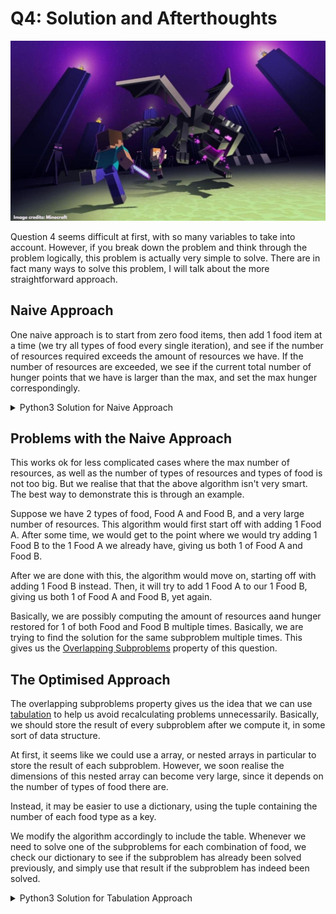 # Q4: Solution and Afterthoughts

![](../imgs/recess_week_challenge/enderdragon.jpg)

Question 4 seems difficult at first, with so many variables to take into account. However, if you break down the problem and think through the problem logically, this problem is actually very simple to solve. There are in fact many ways to solve this problem, I will talk about the more straightforward approach.

## Naive Approach

One naive approach is to start from zero food items, then add 1 food item at a time (we try all types of food every single iteration), and see if the number of resources required exceeds the amount of resources we have. If the number of resources are exceeded, we see if the current total number of hunger points that we have is larger than the max, and set the max hunger correspondingly.

<details>
<summary>Python3 Solution for Naive Approach</summary>

```python
# x: num types of resources
# y: num types of food
# ress: resources count
# hungers: amount of hunger for each food type
# crafting: crafting resources for each food type
x, y = [int(i) for i in input().split()]
crafting = [None] * y

ress = [int(i) for i in input().split()]
hungers = [int(i) for i in input().split()]
crafting = [[int(i) for i in input().split()] for j in range(y)]

# Key: Food combinations list, Value: Max hunger 
# Zero food restores zero hunger
initialFoods = [0] * y
initialRes = [0] * x

largest = 0 # To store the largeest hunger so far

def run(currentFoods, currentRes, currentHunger):
  global largest
  for foodType in range(y):
    # For each food type
    newFoods = currentFoods.copy()
    newFoods[foodType] += 1
    newRes = [currentRes[resId] + crafting[foodType][resId] for resId in range(x)]
    if any([newRes[resId] > ress[resId] for resId in range(x)]):
      # If adding this food type exceeds the number of resources we are given, ignore
      if currentHunger > largest:
        largest = currentHunger
      continue
    # Compute and save the hunger restored, using hunger from previous computation
    newHunger = currentHunger + hungers[foodType]
    # Continue trying to add food to get more hunger restored
    run(newFoods, newRes, newHunger)

run(initialFoods, initialRes, 0)
print(largest)
```

</details>

## Problems with the Naive Approach

This works ok for less complicated cases where the max number of resources, as well as the number of types of resources and types of food is not too big. But we realise that that the above algorithm isn't very smart. The best way to demonstrate this is through an example.

Suppose we have 2 types of food, Food A and Food B, and a very large number of resources. This algorithm would first start off with adding 1 Food A. After some time, we would get to the point where we would try adding 1 Food B to the 1 Food A we already have, giving us both 1 of Food A and Food B.

After we are done with this, the algorithm would move on, starting off with adding 1 Food B instead. Then, it will try to add 1 Food A to our 1 Food B, giving us both 1 of Food A and Food B, yet again.

Basically, we are possibly computing the amount of resources aand hunger restored for 1 of both Food and Food B multiple times. Basically, we are trying to find the solution for the same subproblem multiple times. This gives us the [Overlapping Subproblems](https://www.geeksforgeeks.org/overlapping-subproblems-property-in-dynamic-programming-dp-1/) property of this question.

## The Optimised Approach

The overlapping subproblems property gives us the idea that we can use [tabulation](https://www.geeksforgeeks.org/tabulation-vs-memoization/) to help us avoid recalculating problems unnecessarily. Basically, we should store the result of every subproblem after we compute it, in some sort of data structure.

At first, it seems like we could use a array, or nested arrays in particular to store the result of each subproblem. However, we soon realise the dimensions of this nested array can become very large, since it depends on the number of types of food there are.

Instead, it may be easier to use a dictionary, using the tuple containing the number of each food type as a key.

We modify the algorithm accordingly to include the table. Whenever we need to solve one of the subproblems for each combination of food, we check our dictionary to see if the subproblem has already been solved previously, and simply use that result if the subproblem has indeed been solved.

<details>
<summary>Python3 Solution for Tabulation Approach</summary>

```python
# x: num types of resources
# y: num types of food
# ress: resources count
# hungers: amount of hunger for each food type
# crafting: crafting resources for each food type
x, y = [int(i) for i in input().split()]
crafting = [None] * y

ress = [int(i) for i in input().split()]
hungers = [int(i) for i in input().split()]
crafting = [[int(i) for i in input().split()] for j in range(y)]

# Key: Food combinations list, Value: Max hunger 
# Dp: Stores hunger restored for each food combination
# Zero food restores zero hunger
dp = {}
initialFoods = [0] * y
initialRes = [0] * x
dp[tuple(initialFoods)] = 0

def run(currentFoods, currentRes, currentHunger):
  for foodType in range(y):
    # For each food type
    newFoods = currentFoods.copy()
    newFoods[foodType] += 1
    if (tuple(newFoods) in dp.keys()):
      # If the food combination has already been evaluated before, just return
      continue
    newRes = [currentRes[resId] + crafting[foodType][resId] for resId in range(x)]
    if any([newRes[resId] > ress[resId] for resId in range(x)]):
      # If adding this food type exceeds the number of resources we are given, ignore
      continue
    # Compute and save the hunger restored, using hunger from previous computation
    newHunger = currentHunger + hungers[foodType]
    dp[tuple(newFoods)] = newHunger
    # Continue trying to add food to get more hunger restored
    run(newFoods, newRes, newHunger)

run(initialFoods, initialRes, 0)
# Print the max hunger value in our dictionary
print(max(dp.values()))
```

</details>